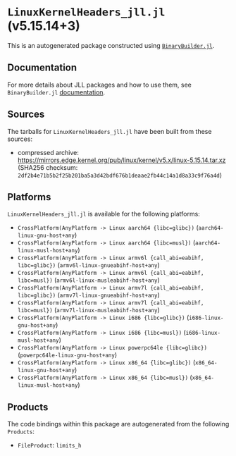 # `LinuxKernelHeaders_jll.jl` (v5.15.14+3)

This is an autogenerated package constructed using [`BinaryBuilder.jl`](https://github.com/JuliaPackaging/BinaryBuilder.jl).

## Documentation

For more details about JLL packages and how to use them, see `BinaryBuilder.jl` [documentation](https://docs.binarybuilder.org/stable/jll/).

## Sources

The tarballs for `LinuxKernelHeaders_jll.jl` have been built from these sources:

* compressed archive: https://mirrors.edge.kernel.org/pub/linux/kernel/v5.x/linux-5.15.14.tar.xz (SHA256 checksum: `2df2b4e71b5b2f25b201ba5a3d42bdf676b1deaae2fb44c14a1d8a33c9f76a4d`)

## Platforms

`LinuxKernelHeaders_jll.jl` is available for the following platforms:

* `CrossPlatform(AnyPlatform -> Linux aarch64 {libc=glibc})` (`aarch64-linux-gnu-host+any`)
* `CrossPlatform(AnyPlatform -> Linux aarch64 {libc=musl})` (`aarch64-linux-musl-host+any`)
* `CrossPlatform(AnyPlatform -> Linux armv6l {call_abi=eabihf, libc=glibc})` (`armv6l-linux-gnueabihf-host+any`)
* `CrossPlatform(AnyPlatform -> Linux armv6l {call_abi=eabihf, libc=musl})` (`armv6l-linux-musleabihf-host+any`)
* `CrossPlatform(AnyPlatform -> Linux armv7l {call_abi=eabihf, libc=glibc})` (`armv7l-linux-gnueabihf-host+any`)
* `CrossPlatform(AnyPlatform -> Linux armv7l {call_abi=eabihf, libc=musl})` (`armv7l-linux-musleabihf-host+any`)
* `CrossPlatform(AnyPlatform -> Linux i686 {libc=glibc})` (`i686-linux-gnu-host+any`)
* `CrossPlatform(AnyPlatform -> Linux i686 {libc=musl})` (`i686-linux-musl-host+any`)
* `CrossPlatform(AnyPlatform -> Linux powerpc64le {libc=glibc})` (`powerpc64le-linux-gnu-host+any`)
* `CrossPlatform(AnyPlatform -> Linux x86_64 {libc=glibc})` (`x86_64-linux-gnu-host+any`)
* `CrossPlatform(AnyPlatform -> Linux x86_64 {libc=musl})` (`x86_64-linux-musl-host+any`)

## Products

The code bindings within this package are autogenerated from the following `Products`:

* `FileProduct`: `limits_h`
